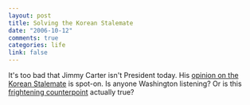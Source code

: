 ```yaml
--- 
layout: post
title: Solving the Korean Stalemate
date: "2006-10-12"
comments: true
categories: life
link: false
---
```

It's too bad that Jimmy Carter isn't President today. His <a href="http://www.nytimes.com/2006/10/11/opinion/11carter.html?ex=1318219200&amp;en=6c7c6046df0a33a9&amp;ei=5090&amp;partner=rssuserland&amp;emc=rss" title="Solving the Korean Stalemate, One Step at a Time">opinion on the Korean Stalemate</a> is spot-on. Is anyone Washington listening? Or is this <a href="http://alternet.org/story/42774/" title="Does Bush Think War with Iran Is Preordained?">frightening counterpoint</a> actually true?
